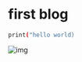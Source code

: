 # first blog
```bash
print("hello world)
```
![img]([https://tse4-mm.cn.bing.net/th/id/OIP-C.lNugj5a6tGS1Fa18K29XcwHaMC?rs=1&pid=ImgDetMain](https://github.com/wanli111/xwl_demo_project/blob/main/img/202312291457822.jpg)https://github.com/wanli111/xwl_demo_project/blob/main/img/202312291457822.jpg)
